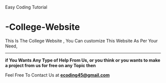 Easy Coding Tutorial
# -College-Website
This Is The College Website , 
You Can customize This Website As Per Your Need,

 ----------------------------------------------------------------------------------

  <b> if You Wants Any Type of Help From Us, or </b>
  <b> you think or you wants to make a project from us for free on any Topic then </b>

Feel Free To Contact Us at <strong>ecoding45@gmail.com</strong>

